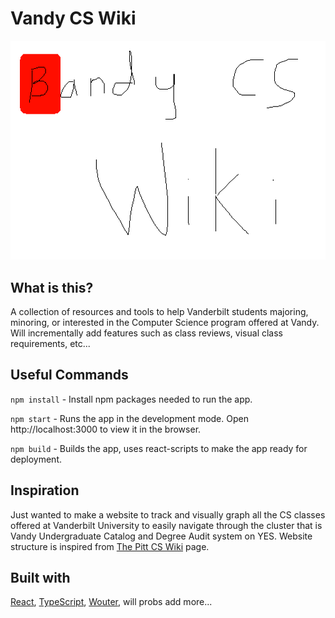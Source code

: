 # Vandy CS Wiki

![BandyCS Logo](/public/bandycs.png)

## What is this?

A collection of resources and tools to help Vanderbilt students majoring, minoring, or interested in the Computer Science program offered at Vandy. Will incrementally add features such as class reviews, visual class requirements, etc...

## Useful Commands

`npm install` - Install npm packages needed to run the app.

`npm start` - Runs the app in the development mode. Open http://localhost:3000 to view it in the browser.

`npm build` - Builds the app, uses react-scripts to make the app ready for deployment.

## Inspiration

Just wanted to make a website to track and visually graph all the CS classes offered at Vanderbilt University to easily navigate through the cluster that is Vandy Undergraduate Catalog and Degree Audit system on YES. Website structure is inspired from [The Pitt CS Wiki](https://pittcs.wiki/) page.

## Built with

[React](https://github.com/facebook/react), [TypeScript](https://github.com/microsoft/TypeScript), [Wouter](https://github.com/molefrog/wouter), will probs add more...